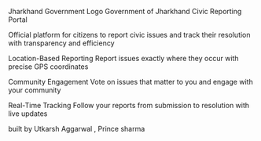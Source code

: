 Jharkhand Government Logo
Government of Jharkhand
Civic Reporting Portal

Official platform for citizens to report civic issues and track their resolution with transparency and efficiency

Location-Based Reporting
Report issues exactly where they occur with precise GPS coordinates

Community Engagement
Vote on issues that matter to you and engage with your community

Real-Time Tracking
Follow your reports from submission to resolution with live updates


built by Utkarsh Aggarwal , Prince sharma 